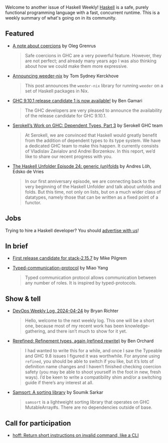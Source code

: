 Welcome to another issue of Haskell Weekly!
[Haskell](https://www.haskell.org) is a safe, purely functional programming language with a fast, concurrent runtime.
This is a weekly summary of what's going on in its community.

## Featured

- [A note about coercions](https://oleg.fi/gists/posts/2024-04-21-a-note-about-coercions.html) by Oleg Grenrus
  > Safe coercions in GHC are a very powerful feature. However, they are not perfect; and already many years ago I was also thinking about how we could make them more expressive.

- [Announcing weeder-nix](https://cs-syd.eu/posts/2024-04-27-weeder-nix) by Tom Sydney Kerckhove
  > This post announces the `weeder-nix` library for running `weeder` on a set of Haskell packages in Nix.

- [GHC 9.10.1 release candidate 1 is now available!](https://discourse.haskell.org/t/ghc-9-10-1-release-candidate-1-is-now-available/9424) by Ben Gamari
  > The GHC developers are very pleased to announce the availability of the release candidate for GHC 9.10.1. 

- [Serokell’s Work on GHC: Dependent Types, Part 3](https://serokell.io/blog/ghc-dependent-types-in-haskell-3) by Serokell GHC team
  > At Serokell, we are convinced that Haskell would greatly benefit from the addition of dependent types to its type system. We have a dedicated GHC team to make this happen. It currently consists of Vladislav Zavialov and Andrei Borzenkov. In this report, we’d like to share our recent progress with you.
  
- [The Haskell Unfolder Episode 24: generic (un)folds](https://well-typed.com/blog/2024/05/haskell-unfolder-episode-24-generic-unfolds/) by Andres Löh, Edsko de Vries
  > In our first anniversary episode, we are connecting back to the very beginning of the Haskell Unfolder and talk about unfolds and folds. But this time, not only on lists, but on a much wider class of datatypes, namely those that can be written as a fixed point of a functor.

## Jobs

Trying to hire a Haskell developer?
You should [advertise with us](https://haskellweekly.news/advertising.html)!

## In brief

- [First release candidate for stack-2.15.7](https://discourse.haskell.org/t/ann-first-release-candidate-for-stack-2-15-7/9425) by Mike Pilgrem

- [Typed-communication-protocol](https://discourse.haskell.org/t/typed-communication-protocol/9413) by Miao Yang
  > Typed communication protocol allows communication between any number of roles. It is inspired by typed-protocols.

## Show & tell

- [DevOps Weekly Log, 2024-04-24](https://discourse.haskell.org/t/devops-weekly-log-2024-04-24/9407) by Bryan Richter
  > Hello, welcome to the next weekly log. This one will be a short one, because most of my recent work has been knowledge-gathering, and there isn’t much to show for it yet.

- [Rerefined: Refinement types, again (refined rewrite)](https://discourse.haskell.org/t/rerefined-refinement-types-again-refined-rewrite/9447) by Ben Orchard
  > I had wanted to write this for a while, and once I saw the Typeable and GHC 9.8 issues I figured it was worthwhile. For anyone using `refined`, you should be able to switch if you like, but it’s lots of definition name changes and I haven’t finished checking coercion safety (you may be able to shoot yourself in the foot in new, fresh ways). I’d be keen to write a compatibility shim and/or a switching guide if there’s any interest at all.

- [Samsort: A sorting library](https://discourse.haskell.org/t/samsort-a-sorting-library/9441) by Soumik Sarkar
  > `samsort` is a lightweight sorting library that operates on GHC MutableArray#s. There are no dependencies outside of base.

## Call for participation

- [hoff: Return short instructions on invalid command, like a CLI](https://github.com/channable/hoff/issues/261)
